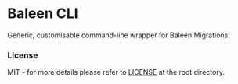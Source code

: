# Baleen CLI

Generic, customisable command-line wrapper for Baleen Migrations.

### License
MIT - for more details please refer to [LICENSE](https://github.com/baleen/cli/blob/master/LICENSE) at the root directory.
